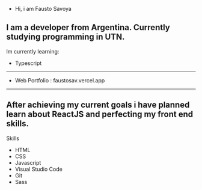 - Hi, i am Fausto Savoya

I am a developer from Argentina. Currently studying programming in UTN.
----
Im currently learning:
- Typescript
----
- Web Portfolio : faustosav.vercel.app
----
After achieving my current goals i have planned learn about ReactJS and perfecting my front end skills.
------
 Skills
 - HTML
 - CSS
 - Javascript
 - Visual Studio Code
 - Git
 - Sass
<!---
FaustoSav/FaustoSav is a ✨ special ✨ repository because its `README.md` (this file) appears on your GitHub profile.
You can click the Preview link to take a look at your changes.
--->
